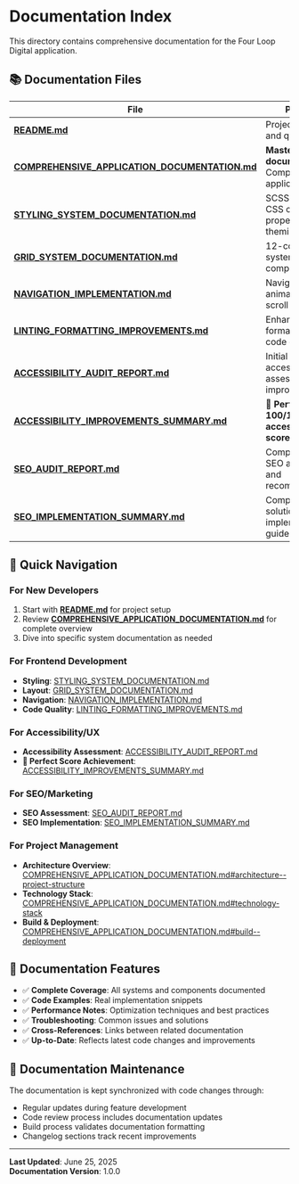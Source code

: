 # Documentation Index

This directory contains comprehensive documentation for the Four Loop Digital application.

## 📚 Documentation Files

| File                                                                                           | Purpose                                               | Audience            |
| ---------------------------------------------------------------------------------------------- | ----------------------------------------------------- | ------------------- |
| **[README.md](./README.md)**                                                                   | Project overview and quick start                      | All developers      |
| **[COMPREHENSIVE_APPLICATION_DOCUMENTATION.md](./COMPREHENSIVE_APPLICATION_DOCUMENTATION.md)** | **Master documentation** - Complete application guide | All team members    |
| **[STYLING_SYSTEM_DOCUMENTATION.md](./STYLING_SYSTEM_DOCUMENTATION.md)**                       | SCSS variables, CSS custom properties, theming        | Frontend developers |
| **[GRID_SYSTEM_DOCUMENTATION.md](./GRID_SYSTEM_DOCUMENTATION.md)**                             | 12-column grid system and components                  | Frontend developers |
| **[NAVIGATION_IMPLEMENTATION.md](./NAVIGATION_IMPLEMENTATION.md)**                             | Navigation animations and scroll detection            | Frontend developers |
| **[LINTING_FORMATTING_IMPROVEMENTS.md](./LINTING_FORMATTING_IMPROVEMENTS.md)**                 | Enhanced linting, formatting, and code quality rules  | All developers      |
| **[ACCESSIBILITY_AUDIT_REPORT.md](./ACCESSIBILITY_AUDIT_REPORT.md)**                           | Initial accessibility assessment and improvement plan | Accessibility/UX    |
| **[ACCESSIBILITY_IMPROVEMENTS_SUMMARY.md](./ACCESSIBILITY_IMPROVEMENTS_SUMMARY.md)**           | 🎉 **Perfect 100/100 accessibility score achieved!**  | All team members    |
| **[SEO_AUDIT_REPORT.md](./SEO_AUDIT_REPORT.md)**                                               | Comprehensive SEO assessment and recommendations      | SEO/Marketing       |
| **[SEO_IMPLEMENTATION_SUMMARY.md](./SEO_IMPLEMENTATION_SUMMARY.md)**                           | Complete SEO solution implementation guide            | SEO/Marketing       |

## 🎯 Quick Navigation

### For New Developers

1. Start with **[README.md](./README.md)** for project setup
2. Review
   **[COMPREHENSIVE_APPLICATION_DOCUMENTATION.md](./COMPREHENSIVE_APPLICATION_DOCUMENTATION.md)**
   for complete overview
3. Dive into specific system documentation as needed

### For Frontend Development

- **Styling**: [STYLING_SYSTEM_DOCUMENTATION.md](./STYLING_SYSTEM_DOCUMENTATION.md)
- **Layout**: [GRID_SYSTEM_DOCUMENTATION.md](./GRID_SYSTEM_DOCUMENTATION.md)
- **Navigation**: [NAVIGATION_IMPLEMENTATION.md](./NAVIGATION_IMPLEMENTATION.md)
- **Code Quality**: [LINTING_FORMATTING_IMPROVEMENTS.md](./LINTING_FORMATTING_IMPROVEMENTS.md)

### For Accessibility/UX

- **Accessibility Assessment**: [ACCESSIBILITY_AUDIT_REPORT.md](./ACCESSIBILITY_AUDIT_REPORT.md)
- **🎉 Perfect Score Achievement**:
  [ACCESSIBILITY_IMPROVEMENTS_SUMMARY.md](./ACCESSIBILITY_IMPROVEMENTS_SUMMARY.md)

### For SEO/Marketing

- **SEO Assessment**: [SEO_AUDIT_REPORT.md](./SEO_AUDIT_REPORT.md)
- **SEO Implementation**: [SEO_IMPLEMENTATION_SUMMARY.md](./SEO_IMPLEMENTATION_SUMMARY.md)

### For Project Management

- **Architecture Overview**:
  [COMPREHENSIVE_APPLICATION_DOCUMENTATION.md#architecture--project-structure](./COMPREHENSIVE_APPLICATION_DOCUMENTATION.md#architecture--project-structure)
- **Technology Stack**:
  [COMPREHENSIVE_APPLICATION_DOCUMENTATION.md#technology-stack](./COMPREHENSIVE_APPLICATION_DOCUMENTATION.md#technology-stack)
- **Build & Deployment**:
  [COMPREHENSIVE_APPLICATION_DOCUMENTATION.md#build--deployment](./COMPREHENSIVE_APPLICATION_DOCUMENTATION.md#build--deployment)

## 📖 Documentation Features

- ✅ **Complete Coverage**: All systems and components documented
- ✅ **Code Examples**: Real implementation snippets
- ✅ **Performance Notes**: Optimization techniques and best practices
- ✅ **Troubleshooting**: Common issues and solutions
- ✅ **Cross-References**: Links between related documentation
- ✅ **Up-to-Date**: Reflects latest code changes and improvements

## 🔄 Documentation Maintenance

The documentation is kept synchronized with code changes through:

- Regular updates during feature development
- Code review process includes documentation updates
- Build process validates documentation formatting
- Changelog sections track recent improvements

---

**Last Updated**: June 25, 2025  
**Documentation Version**: 1.0.0
